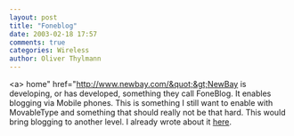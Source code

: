 ```yaml
---
layout: post
title: "Foneblog"
date: 2003-02-18 17:57
comments: true
categories: Wireless
author: Oliver Thylmann
---
```



&lt;a&gt; home&quot; href=&quot;http://www.newbay.com/&quot;&gt;NewBay is developing, or has developed, something they call FoneBlog. It enables blogging via Mobile phones. This is something I still want to enable with MovableType and something that should really not be that hard. This would bring blogging to another level. I already wrote about it [here](http://www.infosync.no/show.php?id=2583).


